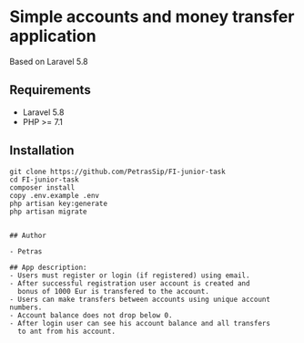 # Simple accounts and money transfer application

Based on Laravel 5.8

## Requirements

- Laravel 5.8
- PHP >= 7.1


## Installation

```
git clone https://github.com/PetrasSip/FI-junior-task
cd FI-junior-task
composer install
copy .env.example .env
php artisan key:generate
php artisan migrate


## Author

- Petras

## App description:
- Users must register or login (if registered) using email.
- After successful registration user account is created and 
  bonus of 1000 Eur is transfered to the account.
- Users can make transfers between accounts using unique account numbers.
- Account balance does not drop below 0.
- After login user can see his account balance and all transfers
  to ant from his account.

